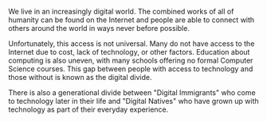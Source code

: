 We live in an increasingly digital world.  The combined works of all of humanity can be found on the Internet and people are able to connect with others around the world in ways never before possible.

Unfortunately, this access is not universal.  Many do not have access to the Internet due to cost, lack of technology, or other factors.  Education about computing is also uneven, with many schools offering no formal Computer Science courses.  This gap between people with access to technology and those without is known as the digital divide.

There is also a generational divide between "Digital Immigrants" who come to technology later in their life and "Digital Natives" who have grown up with technology as part of their everyday experience.
